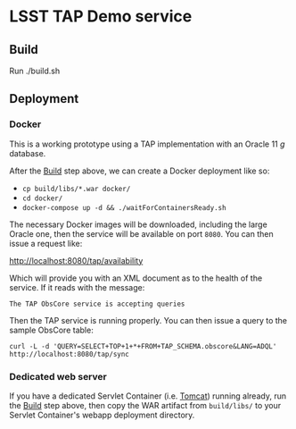 # LSST TAP Demo service
## Build

Run ./build.sh

## Deployment

### Docker
This is a working prototype using a TAP implementation with an Oracle 11 _g_ database.

After the [Build](#build) step above, we can create a Docker deployment like so:

  - `cp build/libs/*.war docker/`
  - `cd docker/`
  - `docker-compose up -d && ./waitForContainersReady.sh`

The necessary Docker images will be downloaded, including the large Oracle one, then the service will be available on port `8080`.  You can then issue a request like:

[http://localhost:8080/tap/availability](http://localhost:8080/tap/availability)

Which will provide you with an XML document as to the health of the service.  If it reads with the message:

`The TAP ObsCore service is accepting queries`

Then the TAP service is running properly.  You can then issue a query to the sample ObsCore table:

`curl -L -d 'QUERY=SELECT+TOP+1+*+FROM+TAP_SCHEMA.obscore&LANG=ADQL' http://localhost:8080/tap/sync`

### Dedicated web server

If you have a dedicated Servlet Container (i.e. [Tomcat](http://tomcat.apache.org)) running already, run the [Build](#build) step above, then copy the WAR artifact from `build/libs/` to your Servlet Container's webapp deployment directory.
